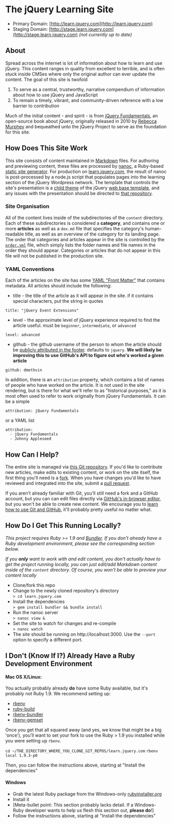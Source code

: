 # The jQuery Learning Site

* Primary Domain: [http://learn.jquery.com](http://learn.jquery.com)
* Staging Domain: [http://stage.learn.jquery.com](http://stage.learn.jquery.com) *(not currently up to date)*

## About

Spread across the internet is lot of information about how to learn and use jQuery. This content ranges in quality from excellent to terrible, and is often stuck inside CMSes where only the original author can ever update the content. The goal of this site is twofold

1. To serve as a central, trustworthy, narrative compendium of information about how to use jQuery and JavaScript
2. To remain a timely, vibrant, and community-driven reference with a low barrier to contribution

Much of the initial content - and spirit - is from [jQuery Fundamentals](https://github.com/rmurphey/jqfundamentals), an open-source book about jQuery, originally released in 2010 by [Rebecca Murphey](http://www.rebeccamurphey.com/) and bequeathed unto the jQuery Project to serve as the foundation for this site.


## How Does This Site Work

This site consists of content maintained in [Markdown](http://daringfireball.net/projects/markdown/) files. For authoring and previewing content, these files are processed by [nanoc](http://nanoc.stoneship.org/), a Ruby-based [static site generator](http://www.mickgardner.com/2011/04/27/An-Introduction-To-Static-Site-Generators.html). For production on [learn.jquery.com](http://learn.jquery.com), the result of nanoc is post-processed by a node.js script that populates pages into the learning section of the jQuery Wordpress network. The template that controls the site's presentation is a [child theme](https://github.com/jquery/web-base-template/tree/master/themes/learn-jquery-com) of the jQuery [web base template](https://github.com/jquery/web-base-template), and any issues with the presentation should be directed to [that repository](https://github.com/jquery/web-base-template).

### Site Organisation

All of the content lives inside of the subdirectories of the `content` directory. Each of these subdirectories is considered a **category**, and contains one or more **articles** as well as a `dex.md` file that specifies the category's human-readable title, as well as an overview of the category for its landing page. The order that categories and articles appear in the site is controlled by the [`order.yml`](https://github.com/jquery/learn.jquery.com/blob/master/order.yml) file, which simply lists the folder names and file names in the order they should appear. Categories or articles that do not appear in this file will not be published in the production site.

### YAML Conventions

Each of the articles on the site has some [YAML "Front Matter"](https://github.com/mojombo/jekyll/wiki/YAML-Front-Matter) that contains metadata. All articles should include the following:

* title - the title of the article as it will appear in the site. if it contains special characters, put the string in quotes

`title: "jQuery Event Extensions"`

* level - the approximate level of jQuery experience required to find the article useful. must be `beginner`, `intermediate`, or `advanced`

`level: advanced`

* github - the github username of the person to whom the article should be [publicly attributed in the footer](http://learn.jqnetwork.dev/using-jquery-core/feature-browser-detection/). defaults to `jquery`. **We will likely be improving this to use GitHub's API to figure out who's worked a given article**

`github: dmethvin`

In addition, there is an `attribution` property, which contains a list of names of people who have worked on the article. It is not used in the site rendering, but is there for what we'll refer to as "historical purposes," as it is most often used to refer to work originally from jQuery Fundamentals. It can be a simple

`attribution: jQuery Fundamentals`

or a YAML list

```
attribution:
  - jQuery Fundamentals
  - Johnny Appleseed
```


## How Can I Help?

The entire site is managed via [this Git repository](https://github.com/jquery/learn.jquery.com).  If you'd like to contribute new articles, make edits to existing content, or work on the site itself, the first thing you'll need is a [fork](http://help.github.com/fork-a-repo/). When you have changes you'd like to have reviewed and integrated into the site, submit a [pull request](http://help.github.com/send-pull-requests/).

If you aren't already familiar with Git, you'll still need a fork and a GitHub account, but you can can edit files directly via [GitHub's in-browser editor](https://github.com/blog/905-edit-like-an-ace), but you won't be able to create new content. We encourage you to [learn how to use Git and GitHub](http://help.github.com/), it'll probably pretty useful no matter what.


## How Do I Get This Running Locally?

*This project requires Ruby >= 1.9 and [Bundler](http://gembundler.com/). If you don't already have a Ruby development environment, please see the corresponding section below.*

*If you **only** want to work with and edit content, you don't actually have to get the project running locally, you can just edit/add Markdown content inside of the `content`  directory. Of course, you won't be able to preview your content locally*

* Clone/fork this repo<br/>
* Change to the newly cloned repository's directory<br/>
`> cd learn.jquery.com`
* Install the dependencies<br/>
`> gem install bundler && bundle install`
* Run the nanoc server<br/>
`> nanoc view &`
* Set the site to watch for changes and re-compile<br/>
`> nanoc watch`
* The site should be running on http://localhost:3000. Use the `--port` option to specify a different port.

## I Don't (Know If I?) Already Have a Ruby Development Environment

#### Mac OS X/Linux:

You actually probably already **do** have some Ruby available, but it's probably not Ruby 1.9. We recommend setting up:

* [rbenv](https://github.com/sstephenson/rbenv)
* [ruby-build](https://github.com/sstephenson/ruby-build)
* [rbenv-bundler](https://github.com/carsomyr/rbenv-bundler)
* [rbenv-gemset](https://github.com/jamis/rbenv-gemset)

Once you get that all squared away (and yes, we know that might be a big 'once'), you'll want to set your fork to use the Ruby > 1.9 you installed while you were setting up `rbenv`.

`cd ~/THE_DIRECTORY_WHERE_YOU_CLONE_GIT_REPOS/learn.jquery.com`
`rbenv local 1.9.3-p0`

Then, you can follow the instructions above, starting at "Install the dependencies"

#### Windows

* Grab the latest Ruby package from the Windows-only [rubyinstaller.org](http://rubyinstaller.org/)
* Install it
* [Meta-bullet point: This section probably lacks detail. If a Windows-Ruby developer wants to help us flesh this section out, **please do**!]
* Follow the instructions above, starting at "Install the dependencies"
